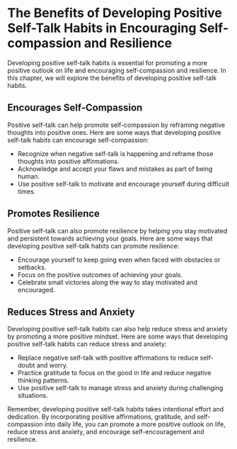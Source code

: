 The Benefits of Developing Positive Self-Talk Habits in Encouraging Self-compassion and Resilience
===================================================================================================================================================

Developing positive self-talk habits is essential for promoting a more positive outlook on life and encouraging self-compassion and resilience. In this chapter, we will explore the benefits of developing positive self-talk habits.

Encourages Self-Compassion
--------------------------

Positive self-talk can help promote self-compassion by reframing negative thoughts into positive ones. Here are some ways that developing positive self-talk habits can encourage self-compassion:

* Recognize when negative self-talk is happening and reframe those thoughts into positive affirmations.
* Acknowledge and accept your flaws and mistakes as part of being human.
* Use positive self-talk to motivate and encourage yourself during difficult times.

Promotes Resilience
-------------------

Positive self-talk can also promote resilience by helping you stay motivated and persistent towards achieving your goals. Here are some ways that developing positive self-talk habits can promote resilience:

* Encourage yourself to keep going even when faced with obstacles or setbacks.
* Focus on the positive outcomes of achieving your goals.
* Celebrate small victories along the way to stay motivated and encouraged.

Reduces Stress and Anxiety
--------------------------

Developing positive self-talk habits can also help reduce stress and anxiety by promoting a more positive mindset. Here are some ways that developing positive self-talk habits can reduce stress and anxiety:

* Replace negative self-talk with positive affirmations to reduce self-doubt and worry.
* Practice gratitude to focus on the good in life and reduce negative thinking patterns.
* Use positive self-talk to manage stress and anxiety during challenging situations.

Remember, developing positive self-talk habits takes intentional effort and dedication. By incorporating positive affirmations, gratitude, and self-compassion into daily life, you can promote a more positive outlook on life, reduce stress and anxiety, and encourage self-encouragement and resilience.
